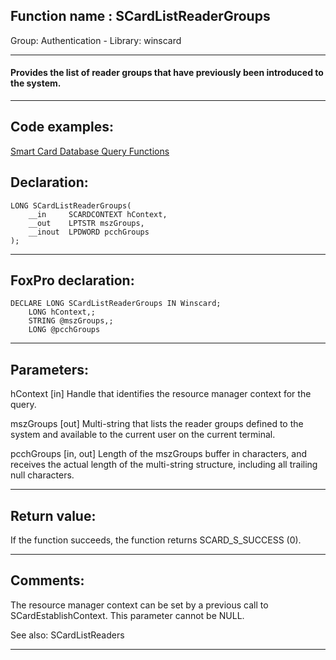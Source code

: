 
## Function name : SCardListReaderGroups
Group: Authentication - Library: winscard    
***  


#### Provides the list of reader groups that have previously been introduced to the system.

***  


## Code examples:
[Smart Card Database Query Functions](../../samples/sample_539.md)  

## Declaration:
```foxpro  
LONG SCardListReaderGroups(
	__in     SCARDCONTEXT hContext,
	__out    LPTSTR mszGroups,
	__inout  LPDWORD pcchGroups
);  
```  
***  


## FoxPro declaration:
```foxpro  
DECLARE LONG SCardListReaderGroups IN Winscard;
	LONG hContext,;
	STRING @mszGroups,;
	LONG @pcchGroups  
```  
***  


## Parameters:
hContext [in] 
Handle that identifies the resource manager context for the query.

mszGroups [out] 
Multi-string that lists the reader groups defined to the system and available to the current user on the current terminal. 

pcchGroups [in, out] 
Length of the mszGroups buffer in characters, and receives the actual length of the multi-string structure, including all trailing null characters.
  
***  


## Return value:
If the function succeeds, the function returns SCARD_S_SUCCESS (0).  
***  


## Comments:
The resource manager context can be set by a previous call to SCardEstablishContext. This parameter cannot be NULL.  
  
See also: SCardListReaders   
  
***  

